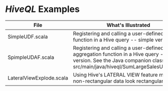 # _HiveQL_ Examples

| File                     | What's Illustrated    |
|--------------------------|-----------------------|
| SimpleUDF.scala          | Registering and calling a user-defined function in a Hive query -- simple version. |
| SpimpleUDAF.scala        | Registering and calling a user-defined aggregation function in a Hive query -- simple version. See the Java companion class in src/main/java/hiveql/SumLargeSalesUDAF.java |
| LateralViewExplode.scala | Using Hive's LATERAL VIEW feature make non-rectangular data look rectangular. |